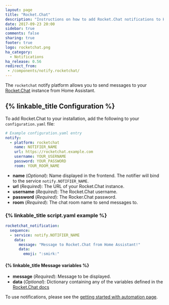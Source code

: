 ```yaml
---
layout: page
title: "Rocket.Chat"
description: "Instructions on how to add Rocket.Chat notifications to Home Assistant."
date: 2017-09-23 20:00
sidebar: true
comments: false
sharing: true
footer: true
logo: rocketchat.png
ha_category:
  - Notifications
ha_release: 0.56
redirect_from:
 - /components/notify.rocketchat/
---
```



The `rocketchat` notify platform allows you to send messages to your [Rocket.Chat](https://rocket.chat/) instance from Home Assistant.

## {% linkable_title Configuration %}

To add Rocket.Chat to your installation, add the following to your `configuration.yaml` file:

```yaml
# Example configuration.yaml entry
notify:
  - platform: rocketchat
    name: NOTIFIER_NAME
    url: https://rocketchat.example.com
    username: YOUR_USERNAME
    password: YOUR_PASSWORD
    room: YOUR_ROOM_NAME
```

- **name** (*Optional*): Name displayed in the frontend. The notifier will bind to the service `notify.NOTIFIER_NAME`.
- **url** (*Required*): The URL of your Rocket.Chat instance.
- **username** (*Required*): The Rocket.Chat username.
- **password** (*Required*): The Rocker.Chat password.
- **room** (*Required*): The chat room name to send messages to.

### {% linkable_title script.yaml example %}

```yaml
rocketchat_notification:
  sequence:
  - service: notify.NOTIFIER_NAME
    data:
      message: "Message to Rocket.Chat from Home Assistant!"
      data:
        emoji: ":smirk:"
```

#### {% linkable_title Message variables %}

- **message** (*Required*): Message to be displayed.
- **data** (*Optional*): Dictionary containing any of the variables defined in the [Rocket.Chat docs](https://rocket.chat/docs/developer-guides/rest-api/chat/postmessage#message-object-example)

To use notifications, please see the [getting started with automation page](/getting-started/automation/).

